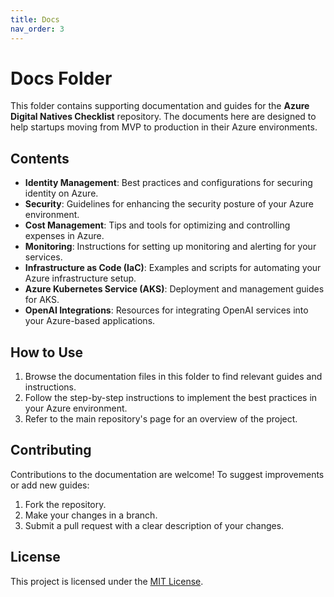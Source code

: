 ```yaml
---
title: Docs
nav_order: 3
---
```


# Docs Folder

This folder contains supporting documentation and guides for the **Azure Digital Natives Checklist** repository. The documents here are designed to help startups moving from MVP to production in their Azure environments.

## Contents

- **Identity Management**: Best practices and configurations for securing identity on Azure.
- **Security**: Guidelines for enhancing the security posture of your Azure environment.
- **Cost Management**: Tips and tools for optimizing and controlling expenses in Azure.
- **Monitoring**: Instructions for setting up monitoring and alerting for your services.
- **Infrastructure as Code (IaC)**: Examples and scripts for automating your Azure infrastructure setup.
- **Azure Kubernetes Service (AKS)**: Deployment and management guides for AKS.
- **OpenAI Integrations**: Resources for integrating OpenAI services into your Azure-based applications.

## How to Use

1. Browse the documentation files in this folder to find relevant guides and instructions.
2. Follow the step-by-step instructions to implement the best practices in your Azure environment.
3. Refer to the main repository's page for an overview of the project.

## Contributing

Contributions to the documentation are welcome! To suggest improvements or add new guides:
1. Fork the repository.
2. Make your changes in a branch.
3. Submit a pull request with a clear description of your changes.

## License

This project is licensed under the [MIT License](../LICENSE).
